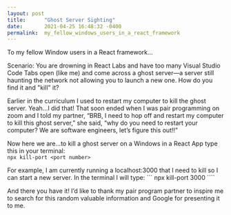 ```yaml
---
layout: post
title:      "Ghost Server Sighting"
date:       2021-04-25 16:48:32 -0400
permalink:  my_fellow_windows_users_in_a_react_framework
---
```


To my fellow Window users in a React framework... 

Scenario: You are drowning in React Labs and have too many Visual Studio Code Tabs open (like me) and come across a ghost server—a server still haunting the network not allowing you to launch a new one.  How do you find it and "kill" it? 

Earlier in the curriculum I used to restart my computer to kill the ghost server. Yeah…I did that! That soon ended when I was pair programming on zoom and I told my partner, “BRB, I need to hop off and restart my computer to kill this ghost server,” she said, “why do you need to restart your computer? We are software engineers, let’s figure this out!!”

Now here we are…to kill a ghost server on a Windows in a React App type this in your terminal:                         
                                                                       ```
																																			 npx kill-port <port number>
																																			 ```
																																			 

For example, I am currently running a localhost:3000 that I need to kill so I can start a new server. In the terminal I will type:
																											                        ``` npx kill-port 3000
																																							````


And there you have it! I’d like to thank my pair program partner to inspire me to search for this random valuable information and Google for presenting it to me.  

